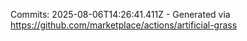 Commits: 2025-08-06T14:26:41.411Z - Generated via https://github.com/marketplace/actions/artificial-grass
<br>
